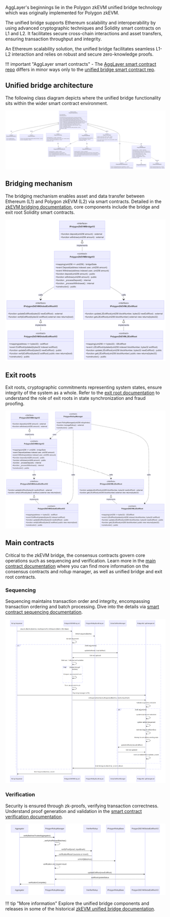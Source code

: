 AggLayer's beginnings lie in the Polygon zkEVM unified bridge technology which was originally implemented for Polygon zkEVM. 

The unified bridge supports Ethereum scalability and interoperability by using advanced cryptographic techniques and Solidity smart contracts on L1 and L2. It facilitates secure cross-chain interactions and asset transfers, ensuring transaction throughput and integrity.

An Ethereum scalability solution, the unified bridge facilitates seamless L1-L2 interaction and relies on robust and secure zero-knowledge proofs.

!!! important "AggLayer smart contracts"
    - The [AggLayer smart contract repo](https://github.com/AggLayer/ulxly-contracts) differs in minor ways only to the [unified bridge smart contract rep](https://github.com/0xPolygonHermez/zkevm-contracts).

## Unified bridge architecture

The following class diagram depicts where the unified bridge functionality sits within the wider smart contract environment.

![Solidity contract class diagram](../../img/cdk/high-level-architecture/smart-contract-full-view-plus-bridge.png)

## Bridging mechanism

The bridging mechanism enables asset and data transfer between Ethereum (L1) and Polygon zkEVM (L2) via smart contracts. Detailed in the [zkEVM bridging documentation](../../zkEVM/architecture/high-level/smart-contracts/bridging.md), core components include the bridge and exit root Solidity smart contracts.

![Unified bridge class diagram](../../img/cdk/high-level-architecture/bridging-class-diagram.png)

## Exit roots

Exit roots, cryptographic commitments representing system states, ensure integrity of the system as a whole. Refer to the [exit root documentation](../../zkEVM/architecture/high-level/smart-contracts/exit-roots.md) to understand the role of exit roots in state synchronization and fraud proofing.

![Exit root class diagram](../../img/cdk/high-level-architecture/exit-root-class-diagram.png)

## Main contracts

Critical to the zkEVM bridge, the consensus contracts govern core operations such as sequencing and verification. Learn more in the [main contract documentation](../../zkEVM/architecture/high-level/smart-contracts/main-contracts.md) where you can find more information on the consensus contracts and rollup manager, as well as unified bridge and exit root contracts.

### Sequencing

Sequencing maintains transaction order and integrity, encompassing transaction ordering and batch processing. Dive into the details via [smart contract sequencing documentation](../../zkEVM/architecture/high-level/smart-contracts/sequencing.md).

![Smart contract sequencing flow](../../img/cdk/high-level-architecture/sequencing-flow.png)

### Verification

Security is ensured through zk-proofs, verifying transaction correctness. Understand proof generation and validation in the [smart contract verification documentation](https://docs.polygon.technology/zkEVM/architecture/high-level/smart-contracts/verification/).

![Smart contract sequencing flow](../../img/cdk/high-level-architecture/verification-flow.png)

!!! tip "More information"
    Explore the unified bridge components and releases in some of the historical [zkEVM unified bridge documentation](../../zkEVM/architecture/protocol/unified-LxLy/lxly-bridge.md).

